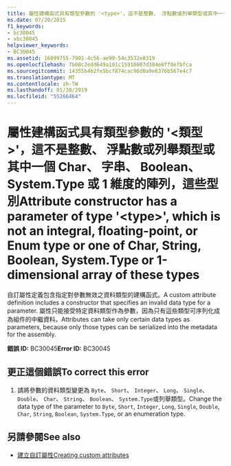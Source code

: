```yaml
---
title: 屬性建構函式具有類型參數的 '<type>'，這不是整數、 浮點數或列舉類型或其中一個 Char、 字串、 Boolean、 System.Type 或 1 維度的陣列，這些型別
ms.date: 07/20/2015
f1_keywords:
- bc30045
- vbc30045
helpviewer_keywords:
- BC30045
ms.assetid: 16899755-7901-4c56-ae90-54c3532e8319
ms.openlocfilehash: 7b08c2edd649a101c15910807d384e6ff8efbfca
ms.sourcegitcommit: 14355b4b2fe5bcf874cac96d0a9e6376b567e4c7
ms.translationtype: MT
ms.contentlocale: zh-TW
ms.lasthandoff: 01/30/2019
ms.locfileid: "55266464"
---
```

# <a name="attribute-constructor-has-a-parameter-of-type-type-which-is-not-an-integral-floating-point-or-enum-type-or-one-of-char-string-boolean-systemtype-or-1-dimensional-array-of-these-types"></a><span data-ttu-id="bfb1a-102">屬性建構函式具有類型參數的 '\<類型 >'，這不是整數、 浮點數或列舉類型或其中一個 Char、 字串、 Boolean、 System.Type 或 1 維度的陣列，這些型別</span><span class="sxs-lookup"><span data-stu-id="bfb1a-102">Attribute constructor has a parameter of type '\<type>', which is not an integral, floating-point, or Enum type or one of Char, String, Boolean, System.Type or 1-dimensional array of these types</span></span>
<span data-ttu-id="bfb1a-103">自訂屬性定義包含指定對參數無效之資料類型的建構函式。</span><span class="sxs-lookup"><span data-stu-id="bfb1a-103">A custom attribute definition includes a constructor that specifies an invalid data type for a parameter.</span></span> <span data-ttu-id="bfb1a-104">屬性只能接受特定資料類型作為參數，因為只有這些類型可序列化成為組件的中繼資料。</span><span class="sxs-lookup"><span data-stu-id="bfb1a-104">Attributes can take only certain data types as parameters, because only those types can be serialized into the metadata for the assembly.</span></span>  
  
 <span data-ttu-id="bfb1a-105">**錯誤 ID:** BC30045</span><span class="sxs-lookup"><span data-stu-id="bfb1a-105">**Error ID:** BC30045</span></span>  
  
## <a name="to-correct-this-error"></a><span data-ttu-id="bfb1a-106">更正這個錯誤</span><span class="sxs-lookup"><span data-stu-id="bfb1a-106">To correct this error</span></span>  
  
1.  <span data-ttu-id="bfb1a-107">請將參數的資料類型變更為 `Byte`、 `Short`、 `Integer`、 `Long`、 `Single`、 `Double`、 `Char`、 `String`、 `Boolean`、 `System.Type`或列舉類型。</span><span class="sxs-lookup"><span data-stu-id="bfb1a-107">Change the data type of the parameter to `Byte`, `Short`, `Integer`, `Long`, `Single`, `Double`, `Char`, `String`, `Boolean`, `System.Type`, or an enumeration type.</span></span>  
  
## <a name="see-also"></a><span data-ttu-id="bfb1a-108">另請參閱</span><span class="sxs-lookup"><span data-stu-id="bfb1a-108">See also</span></span>
- [<span data-ttu-id="bfb1a-109">建立自訂屬性</span><span class="sxs-lookup"><span data-stu-id="bfb1a-109">Creating custom attributes</span></span>](~/docs/visual-basic/programming-guide/concepts/attributes/creating-custom-attributes.md)
